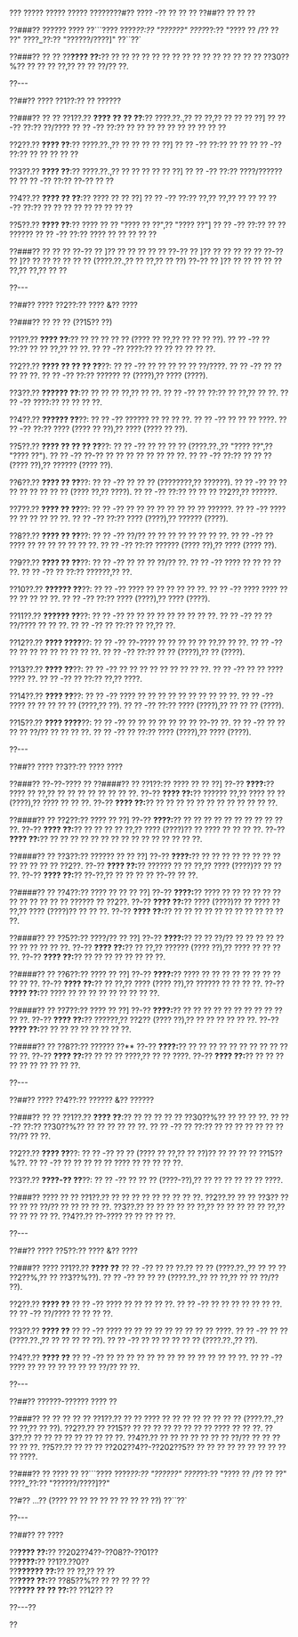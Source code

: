 ??? ????? ????? ????? ????????#?? ???? -?? ?? ?? ??
??##?? ?? ?? ??

??###?? ?????? ????
??```????
????_??:?? "??????"
????_??:?? "???? ?? /?? ?? ??"
????_??:?? "??????/????]"
??``??`

??###?? ?? ??
??**???? ??:**?? ?? ?? ?? ?? ?? ?? ?? ?? ?? ?? ?? ?? ?? ?? ?? ??30??%?? ?? ?? ?? ??,?? ?? ?? ??/?? ??.

??---

??##?? ???? ??1??:?? ?? ??????

??###?? ?? ??
??1??.?? **???? ?? ?? ??**:?? ????.??.,?? ?? ??,?? ?? ?? ?? ??]
??  ?? -?? ??:?? ??/????
??  ?? -?? ??:?? ?? ?? ?? ?? ?? ?? ?? ?? ?? ??

??2??.?? **???? ??**:?? ????.??.,?? ?? ?? ?? ?? ??]
??  ?? -?? ??:?? ?? ??
??  ?? -?? ??:?? ?? ?? ?? ?? ??

??3??.?? **???? ??**:?? ????.??.,?? ?? ?? ?? ?? ?? ??]
??  ?? -?? ??:?? ????/?????? ??
??  ?? -?? ??:?? ??-?? ?? ??

??4??.?? **???? ?? ??**:?? ???? ?? ?? ??]
??  ?? -?? ??:?? ??,?? ??,?? ?? ??
??  ?? -?? ??:?? ?? ?? ?? ?? ?? ?? ?? ?? ??

??5??.?? **???? ??**:?? ???? ?? ?? "???? ?? ??",?? "???? ??"]
??  ?? -?? ??:?? ?? ?? ??????
??  ?? -?? ??:?? ???? ?? ?? ?? ?? ??

??###?? ?? ?? ??
??-?? ?? ]?? ?? ?? ?? ?? ??
??-?? ?? ]?? ?? ?? ?? ?? ??
??-?? ?? ]?? ?? ?? ?? ?? ?? ?? (????.??.,?? ?? ??,?? ?? ??)
??-?? ?? ]?? ?? ?? ?? ?? ?? ??,?? ??,?? ?? ??

??---

??##?? ???? ??2??:?? ???? &?? ????

??###?? ?? ?? ?? (??15?? ??)

??1??.?? **???? ??**:?? ?? ?? ?? ?? ?? (???? ?? ??,?? ?? ?? ?? ??).
??  ?? -?? ?? ??:?? ?? ?? ??,?? ?? ??.
??  ?? -?? ????:?? ?? ?? ?? ?? ?? ??.

??2??.?? **???? ?? ?? ?? ??**??:
??  ?? -?? ?? ?? ?? ?? ?? ??/????.
??  ?? -?? ?? ?? ?? ?? ??.
??  ?? -?? ??:?? ?????? ?? (????),?? ???? (????).

??3??.?? **?????? ??**:?? ?? ?? ?? ??,?? ?? ??.
??  ?? -?? ?? ??:?? ?? ??,?? ?? ??.
??  ?? -?? ????:?? ?? ?? ?? ??.

??4??.?? **?????? ??**??:
??  ?? -?? ?????? ?? ?? ?? ??.
??  ?? -?? ?? ?? ?? ????.
??  ?? -?? ??:?? ???? (???? ?? ??),?? ???? (???? ?? ??).

??5??.?? **???? ?? ?? ?? ??**??:
??  ?? -?? ?? ?? ?? ?? (????.??.,?? "???? ??",?? "???? ??").
??  ?? -?? ??-?? ?? ?? ?? ?? ?? ?? ?? ??.
??  ?? -?? ??:?? ?? ?? ?? (???? ??),?? ?????? (???? ??).

??6??.?? **???? ?? ??**??:
??  ?? -?? ?? ?? ?? (????????,?? ??????).
??  ?? -?? ?? ?? ?? ?? ?? ?? ?? ?? (???? ??,?? ????).
??  ?? -?? ??:?? ?? ?? ?? ??2??,?? ??????.

??7??.?? **???? ?? ??**??:
??  ?? -?? ?? ?? ?? ?? ?? ?? ?? ?? ??????.
??  ?? -?? ???? ?? ?? ?? ?? ?? ??.
??  ?? -?? ??:?? ???? (????),?? ?????? (????).

??8??.?? **???? ?? ??**??:
??  ?? -?? ??/?? ?? ?? ?? ?? ?? ?? ?? ??.
??  ?? -?? ?? ???? ?? ?? ?? ?? ?? ?? ??.
??  ?? -?? ??:?? ?????? (???? ??),?? ???? (???? ??).

??9??.?? **???? ?? ??**??:
??  ?? -?? ?? ?? ?? ??/?? ??.
??  ?? -?? ???? ?? ?? ?? ?? ??.
??  ?? -?? ?? ??:?? ??????,?? ??.

??10??.?? **?????? ??**??:
??   ?? -?? ???? ?? ?? ?? ?? ?? ??.
??   ?? -?? ???? ???? ?? ?? ?? ?? ?? ??.
??   ?? -?? ??:?? ???? (????),?? ???? (????).

??11??.?? **?????? ??**??:
??   ?? -?? ?? ?? ?? ?? ?? ?? ?? ?? ??.
??   ?? -?? ?? ?? ??/???? ?? ?? ??.
??   ?? -?? ?? ??:?? ?? ??,?? ??.

??12??.?? **???? ????**??:
??   ?? -?? ??-???? ?? ?? ?? ?? ?? ??.?? ?? ??.
??   ?? -?? ?? ?? ?? ?? ?? ?? ?? ?? ??.
??   ?? -?? ??:?? ?? ?? (????),?? ?? (????).

??13??.?? **???? ??**??:
??   ?? -?? ?? ?? ?? ?? ?? ?? ?? ?? ??.
??   ?? -?? ?? ?? ???? ???? ??.
??   ?? -?? ?? ??:?? ??,?? ????.

??14??.?? **???? ??**??:
??   ?? -?? ???? ?? ?? ?? ?? ?? ?? ?? ?? ?? ??.
??   ?? -?? ???? ?? ?? ?? ?? ?? (????,?? ??).
??   ?? -?? ??:?? ???? (????),?? ?? ?? ?? (????).

??15??.?? **???? ????**??:
??   ?? -?? ?? ?? ?? ?? ?? ?? ?? ??-?? ??.
??   ?? -?? ?? ?? ?? ?? ??/?? ?? ?? ?? ??.
??   ?? -?? ?? ??:?? ???? (????),?? ???? (????).

??---

??##?? ???? ??3??:?? ???? ????

??###?? ??-??-???? ??
??####?? ?? ??1??:?? ???? ?? ?? ??]
??-?? **????:**?? ???? ?? ??,?? ?? ?? ?? ?? ?? ?? ?? ??.
??-?? **???? ??:**?? ?????? ??,?? ???? ?? ?? (????),?? ???? ?? ?? ??.
??-?? **???? ??:**?? ?? ?? ?? ?? ?? ?? ?? ?? ?? ?? ?? ??.

??####?? ?? ??2??:?? ???? ?? ??]
??-?? **????:**?? ?? ?? ?? ?? ?? ?? ?? ?? ?? ?? ??.
??-?? **???? ??:**?? ?? ?? ?? ?? ??,?? ???? (????)?? ?? ???? ?? ?? ?? ??.
??-?? **???? ??:**?? ?? ?? ?? ?? ?? ?? ?? ?? ?? ?? ?? ?? ?? ?? ??.

??####?? ?? ??3??:?? ?????? ?? ?? ??]
??-?? **????:**?? ?? ?? ?? ?? ?? ?? ?? ?? ?? ?? ?? ?? ?? ??2??.
??-?? **???? ??:**?? ?????? ?? ?? ??,?? ???? (????)?? ?? ?? ??.
??-?? **???? ??:**?? ??-??,?? ?? ?? ?? ?? ??-?? ?? ??.

??####?? ?? ??4??:?? ???? ?? ?? ?? ??]
??-?? **????:**?? ???? ?? ?? ?? ?? ?? ?? ?? ?? ?? ?? ?? ?? ?????? ?? ??2??.
??-?? **???? ??:**?? ???? (????)?? ?? ???? ?? ??,?? ???? (????)?? ?? ?? ??.
??-?? **???? ??:**?? ?? ?? ?? ?? ?? ?? ?? ?? ?? ?? ?? ??.

??####?? ?? ??5??:?? ????/?? ?? ??]
??-?? **????:**?? ?? ?? ??/?? ?? ?? ?? ?? ?? ?? ?? ?? ?? ?? ??.
??-?? **???? ??:**?? ?? ??,?? ?????? (???? ??),?? ???? ?? ?? ?? ??.
??-?? **???? ??:**?? ?? ?? ?? ?? ?? ?? ?? ??.

??####?? ?? ??6??:?? ???? ?? ??]
??-?? **????:**?? ???? ?? ?? ?? ?? ?? ?? ?? ?? ?? ?? ??.
??-?? **???? ??:**?? ?? ??,?? ???? (???? ??),?? ?????? ?? ?? ?? ??.
??-?? **???? ??:**?? ???? ?? ?? ?? ?? ?? ?? ?? ?? ??.

??####?? ?? ??7??:?? ???? ?? ??]
??-?? **????:**?? ?? ?? ?? ?? ?? ?? ?? ?? ?? ?? ?? ??.
??-?? **???? ??:**?? ??????,?? ??2?? (???? ??),?? ?? ?? ?? ?? ?? ??.
??-?? **???? ??:**?? ?? ?? ?? ?? ?? ?? ?? ??.

??####?? ?? ??8??:?? ?????? ??**
??-?? **????:**?? ?? ?? ?? ?? ?? ?? ?? ?? ?? ?? ?? ??.
??-?? **???? ??:**?? ?? ?? ?? ????,?? ?? ?? ????.
??-?? **???? ??:**?? ?? ?? ?? ?? ?? ?? ?? ?? ?? ??.

??---

??##?? ???? ??4??:?? ?????? &?? ??????

??###?? ?? ??
??1??.?? **???? ??**:?? ?? ?? ?? ?? ?? ??30??%?? ?? ?? ?? ??.
??  ?? -?? ??:?? ??30??%?? ?? ?? ?? ?? ?? ??.
??  ?? -?? ?? ??:?? ?? ?? ?? ?? ?? ?? ?? ??/?? ?? ??.

??2??.?? **???? ??**??:
??  ?? -?? ?? ?? (???? ?? ??,?? ?? ??)?? ?? ?? ?? ?? ??15??%??.
??  ?? -?? ?? ?? ?? ?? ?? ???? ?? ?? ?? ?? ??.

??3??.?? **????-?? ??**??:
??  ?? -?? ?? ?? ?? (????-??),?? ?? ?? ?? ?? ?? ?? ????.

??###?? ???? ?? ??
??1??.?? ?? ?? ?? ?? ?? ?? ?? ?? ??.
??2??.?? ?? ?? ??3?? ?? ?? ?? ?? ??/?? ?? ?? ?? ?? ??.
??3??.?? ?? ?? ?? ?? ?? ??,?? ?? ?? ?? ?? ?? ??,?? ?? ?? ?? ?? ??.
??4??.?? ??-???? ?? ?? ?? ?? ??.

??---

??##?? ???? ??5??:?? ???? &?? ????

??###?? ????
??1??.?? **???? ??**
??  ?? -?? ?? ?? ??.?? ?? ?? (????.??.,?? ?? ?? ?? ??2??%,?? ?? ??3??%??).
??  ?? -?? ?? ?? ?? (????.??.,?? ?? ??,?? ?? ?? ??/?? ??).

??2??.?? **???? ??**
??  ?? -?? ???? ?? ?? ?? ?? ??.
??  ?? -?? ?? ?? ?? ?? ?? ?? ??.
??  ?? -?? ??/???? ?? ?? ?? ??.

??3??.?? **???? ??**
??  ?? -?? ???? ?? ?? ?? ?? ?? ?? ?? ?? ?? ????.
??  ?? -?? ?? ?? (????.??.,?? ?? ?? ?? ?? ??).
??  ?? -?? ?? ?? ?? ?? ?? ?? (????.??.,?? ??).

??4??.?? **???? ??**
??  ?? -?? ?? ?? ?? ?? ?? ?? ?? ?? ?? ?? ?? ?? ?? ??.
??  ?? -?? ???? ?? ?? ?? ?? ?? ?? ?? ??/?? ?? ??.

??---

??##?? ??????-?????? ???? ??

??###?? ?? ?? ?? ?? ??
??1??.?? ?? ?? ???? ?? ?? ?? ?? ?? ?? ?? ?? (????.??.,?? ?? ??,?? ?? ??).
??2??.?? ?? ??15?? ?? ?? ?? ?? ?? ?? ?? ?? ???? ?? ?? ??.
??3??.?? ?? ?? ?? ?? ?? ?? ?? ?? ??.
??4??.?? ?? ?? ?? ?? ?? ?? ?? ??/?? ?? ?? ?? ?? ?? ??.
??5??.?? ?? ?? ?? ??202??4??-??202??5?? ?? ?? ?? ?? ?? ?? ?? ?? ?? ?? ????.

??###?? ?? ???? ??
??```????
????_??:?? "??????"
????_??:?? "???? ?? /?? ?? ??"
????_??:?? "??????/????]??"

??#?? ...?? (???? ?? ?? ?? ?? ?? ?? ?? ?? ??)
??``??`

??---

??##?? ?? ????

??**???? ??:**?? ??202??4??-??08??-??01??  
??**????:**?? ??1??.??0??  
??**?????? ??:**?? ?? ??,?? ?? ??  
??**???? ??:**?? ??85??%?? ?? ?? ?? ?? ??  
??**???? ?? ?? ??:**?? ??12?? ??  

??---??

??